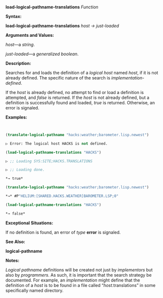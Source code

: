 **load-logical-pathname-translations** *Function* 



**Syntax:** 



**load-logical-pathname-translations** *host → just-loaded* 



**Arguments and Values:** 



*host*—a *string*. 



*just-loaded*—a *generalized boolean*. 



**Description:** 



Searches for and loads the definition of a *logical host* named *host*, if it is not already defined. The specific nature of the search is *implementation-defined*. 







 



 



If the *host* is already defined, no attempt to find or load a definition is attempted, and *false* is returned. If the *host* is not already defined, but a definition is successfully found and loaded, *true* is returned. Otherwise, an error is signaled. 



**Examples:**
```lisp
 

(translate-logical-pathname "hacks:weather;barometer.lisp.newest") 

▷ Error: The logical host HACKS is not defined. 

(load-logical-pathname-translations "HACKS") 

▷ ;; Loading SYS:SITE;HACKS.TRANSLATIONS 

▷ ;; Loading done. 

*→ true* 

(translate-logical-pathname "hacks:weather;barometer.lisp.newest") 

*→* #P"HELIUM:[SHARED.HACKS.WEATHER]BAROMETER.LSP;0" 

(load-logical-pathname-translations "HACKS") 

*→ false* 


```
**Exceptional Situations:** 



If no definition is found, an error of *type* **error** is signaled. 



**See Also:** 



**logical-pathname** 



**Notes:** 



*Logical pathname* definitions will be created not just by *implementors* but also by *programmers*. As such, it is important that the search strategy be documented. For example, an *implementation* might define that the definition of a *host* is to be found in a file called “*host*.translations” in some specifically named directory. 



